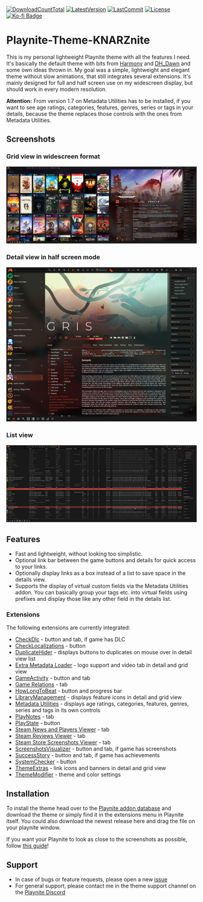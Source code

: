 [![DownloadCountTotal](https://img.shields.io/github/downloads/HerrKnarz/Playnite-Theme-KNARZnite/total?style=flat)](https://github.com/HerrKnarz/Playnite-Theme-KNARZnite/archive/refs/heads/main.zip)
[![LatestVersion](https://img.shields.io/github/v/release/HerrKnarz/Playnite-Theme-KNARZnite?include_prereleases&style=flat)](https://github.com/HerrKnarz/Playnite-Theme-KNARZnite/releases)
[![LastCommit](https://img.shields.io/github/last-commit/HerrKnarz/Playnite-Theme-KNARZnite?style=flat)](https://github.com/HerrKnarz/Playnite-Theme-KNARZnite/commits/main)
[![License](https://img.shields.io/github/license/HerrKnarz/Playnite-Theme-KNARZnite?style=flat)](https://github.com/HerrKnarz/Playnite-Theme-KNARZnite/blob/main/LICENSE.txt)
[![Ko-fi Badge](https://img.shields.io/badge/Tip%20on%20Ko--fi-F16061)](https://ko-fi.com/herrknarz)

# Playnite-Theme-KNARZnite

This is my personal lightweight Playnite theme with all the features I need. It's basically the default theme with bits from [Harmony](https://playnite.link/addons.html#Harmony_d49ef7bc-49de-4fd0-9a67-bd1f26b56047) and [DH_Dawn](https://playnite.link/addons.html#felixkmh_DesktopTheme_DH_Dawn) and some own ideas thrown in. My goal was a simple, lightweight and elegant theme without slow animations, that still integrates several extensions. It's mainly designed for full and half screen use on my widescreen display, but should work in every modern resolution.

**Attention:** From version 1.7 on Metadata Utilities has to be installed, if you want to see  age ratings, categories, features, genres, series or tags in your details, because the theme replaces those controls with the ones from Metadata Utilities.

## Screenshots

### Grid view in widescreen format

![Screenshot](https://raw.githubusercontent.com/HerrKnarz/Playnite-Theme-KNARZnite/main/screenshots/GridView.webp)

### Detail view in half screen mode

![Screenshot](https://raw.githubusercontent.com/HerrKnarz/Playnite-Theme-KNARZnite/main/screenshots/DetailView.webp)

### List view

![Screenshot](https://raw.githubusercontent.com/HerrKnarz/Playnite-Theme-KNARZnite/main/screenshots/ListView.webp)

## Features
- Fast and lightweight, without looking too simplistic.
- Optional link bar between the game buttons and details for quick access to your links.
- Optionally display links as a box instead of a list to save space in the details view.
- Supports the display of virtual custom fields via the Metadata Utilities addon. You can basically group your tags etc. into virtual fields using prefixes and display those like any other field in the details list.

### Extensions

The following extensions are currently integrated:

- [CheckDlc](https://playnite.link/addons.html#playnite-checkdlc-plugin) - button and tab, if game has DLC
- [CheckLocalizations](https://playnite.link/addons.html#playnite-checklocalizations-plugin) - button
- [DuplicateHider](https://playnite.link/addons.html#felixkmh_DuplicateHider_Plugin) - displays buttons to duplicates on mouse over in detail view list
- [Extra Metadata Loader](https://playnite.link/addons.html#ExtraMetadataLoader_705fdbca-e1fc-4004-b839-1d040b8b4429) - logo support and video tab in detail and grid view
- [GameActivity](https://playnite.link/addons.html#playnite-gameactivity-plugin) - button and tab
- [Game Relations](https://playnite.link/addons.html#GameRelations_a4c15d63-9ab4-4d96-9a0c-8f9b35d43a1f) - tab
- [HowLongToBeat](https://playnite.link/addons.html#playnite-howlongtobeat-plugin) - button and progress bar
- [LibraryManagement](https://playnite.link/addons.html#playnite-librarymanagement-plugin) - displays feature icons in detail and grid view
- [Metadata Utilities](https://playnite.link/addons.html#MetadataUtilities_485ab5f0-bfb1-4c17-93cc-20d8338673be) - displays age ratings, categories, features, genres, series and tags in its own controls
- [PlayNotes](https://playnite.link/addons.html#PlayNotes_4208657d-4f78-42d2-968f-39f24de275e1) - tab
- [PlayState](https://playnite.link/addons.html#PlayState) - button
- [Steam News and Players Viewer](https://playnite.link/addons.html#NewsViewer_15e03ffe-90f6-4e8e-bd4d-94514777481d) - tab
- [Steam Reviews Viewer](https://playnite.link/addons.html#Review_Viewer_ca24e37a-76d9-49bf-89ab-d3cba4a54bd1) - tab
- [Steam Store Screenshots Viewer](https://playnite.link/addons.html#SteamScreenshots_8e77fe31-5e62-41e2-8fa2-64844cfd5b6b) - tab
- [ScreenshotsVisualizer](https://playnite.link/addons.html#playnite-screenshotsvisualizer-plugin) - button and tab, if game has screenshots
- [SuccessStory](https://playnite.link/addons.html#playnite-successstory-plugin) - button and tab, if game has achievements
- [SystemChecker](https://playnite.link/addons.html#playnite-systemchecker-plugin) - button
- [ThemeExtras](https://playnite.link/addons.html#felixkmh_Extras_Plugin) - link icons and banners in detail and grid view
- [ThemeModifier](https://playnite.link/addons.html#playnite-thememodifier-plugin) - theme and color settings

## Installation

To install the theme head over to the [Playnite addon database](https://playnite.link/addons.html) and download the theme or simply find it in the extensions menu in Playnite itself. You could also download the newest release here and drag the file on your playnite window.

If you want your Playnite to look as close to the screenshots as possible, follow [this guide](https://github.com/HerrKnarz/Playnite-Theme-KNARZnite/wiki/How-to-achieve-the-look-from-the-screenshots)!

## Support

- In case of bugs or feature requests, please open a new [issue](https://github.com/HerrKnarz/Playnite-Theme-KNARZnite/issues)
- For general support, please contact me in the theme support channel on the [Playnite Discord](https://discord.com/channels/365863063296933888/808419347105447957)
